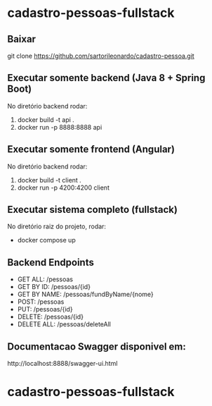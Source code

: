 # cadastro-pessoas-fullstack

## Baixar
git clone https://github.com/sartorileonardo/cadastro-pessoa.git

## Executar somente backend (Java 8 + Spring Boot)
No diretório backend rodar:
1. docker build -t api .
2. docker run -p 8888:8888 api

## Executar somente frontend (Angular)
No diretório backend rodar:
1. docker build -t client . 
2. docker run -p 4200:4200 client

## Executar sistema completo (fullstack)
No diretório raiz do projeto, rodar:
* docker compose up

## Backend Endpoints
* GET ALL: /pessoas
* GET BY ID: /pessoas/{id}
* GET BY NAME: /pessoas/fundByName/{nome}
* POST: /pessoas
* PUT: /pessoas/{id}
* DELETE: /pessoas/{id}
* DELETE ALL: /pessoas/deleteAll

## Documentacao Swagger disponivel em:
http://localhost:8888/swagger-ui.html


# cadastro-pessoas-fullstack
